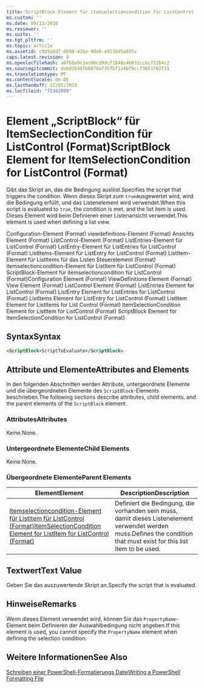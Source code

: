 ```yaml
---
title: ScriptBlock-Element für itemselectioncondition für ListControl (Format) | Microsoft-Dokumentation
ms.custom: ''
ms.date: 09/13/2016
ms.reviewer: ''
ms.suite: ''
ms.tgt_pltfrm: ''
ms.topic: article
ms.assetid: c929a6df-d050-416a-9de0-e913dd5a035c
caps.latest.revision: 8
ms.openlocfilehash: a0768a9c1ac66cd9dcf1848c4b031ccbc722b4c2
ms.sourcegitcommit: debd2b38fb8070a7357bf1a4bf9cc736f3702f31
ms.translationtype: MT
ms.contentlocale: de-DE
ms.lasthandoff: 12/05/2019
ms.locfileid: "72362099"
---
```

# <a name="scriptblock-element-for-itemselectioncondition-for-listcontrol-format"></a><span data-ttu-id="a6517-102">Element „ScriptBlock“ für ItemSeclectionCondition für ListControl (Format)</span><span class="sxs-lookup"><span data-stu-id="a6517-102">ScriptBlock Element for ItemSelectionCondition for ListControl (Format)</span></span>

<span data-ttu-id="a6517-103">Gibt das Skript an, das die Bedingung auslöst.</span><span class="sxs-lookup"><span data-stu-id="a6517-103">Specifies the script that triggers the condition.</span></span> <span data-ttu-id="a6517-104">Wenn dieses Skript zum `true`ausgewertet wird, wird die Bedingung erfüllt, und das Listenelement wird verwendet.</span><span class="sxs-lookup"><span data-stu-id="a6517-104">When this script is evaluated to `true`, the condition is met, and the list item is used.</span></span> <span data-ttu-id="a6517-105">Dieses Element wird beim Definieren einer Listenansicht verwendet.</span><span class="sxs-lookup"><span data-stu-id="a6517-105">This element is used when defining a list view.</span></span>

<span data-ttu-id="a6517-106">Configuration-Element (Format) viewdefinitions-Element (Format) Ansichts Element (Format) ListControl-Element (Format) ListEntries-Element für ListControl (Format) ListEntry-Element für ListEntries für ListControl (Format) ListItems-Element für ListEntry for ListControl (Format) ListItem-Element für ListItems für das Listen Steuerelement (Format) itemselectioncondition-Element für ListItem für ListControl (Format) ScriptBlock-Element für itemselectioncondition für ListControl (Format)</span><span class="sxs-lookup"><span data-stu-id="a6517-106">Configuration Element (Format) ViewDefinitions Element (Format) View Element (Format) ListControl Element (Format) ListEntries Element for ListControl (Format) ListEntry Element for ListEntries for ListControl (Format) ListItems Element for ListEntry for ListControl (Format) ListItem Element for ListItems for List Control (Format) ItemSelectionCondition Element for ListItem for ListControl (Format) ScriptBlock Element for ItemSelectionCondition for ListControl  (Format)</span></span>

## <a name="syntax"></a><span data-ttu-id="a6517-107">Syntax</span><span class="sxs-lookup"><span data-stu-id="a6517-107">Syntax</span></span>

```xml
<ScriptBlock>ScriptToEvaluate</ScriptBlock>
```

## <a name="attributes-and-elements"></a><span data-ttu-id="a6517-108">Attribute und Elemente</span><span class="sxs-lookup"><span data-stu-id="a6517-108">Attributes and Elements</span></span>

<span data-ttu-id="a6517-109">In den folgenden Abschnitten werden Attribute, untergeordnete Elemente und die übergeordneten Elemente des `ScriptBlock`-Elements beschrieben.</span><span class="sxs-lookup"><span data-stu-id="a6517-109">The following sections describe attributes, child elements, and the parent elements of the `ScriptBlock` element.</span></span>

### <a name="attributes"></a><span data-ttu-id="a6517-110">Attributes</span><span class="sxs-lookup"><span data-stu-id="a6517-110">Attributes</span></span>

<span data-ttu-id="a6517-111">Keine.</span><span class="sxs-lookup"><span data-stu-id="a6517-111">None.</span></span>

### <a name="child-elements"></a><span data-ttu-id="a6517-112">Untergeordnete Elemente</span><span class="sxs-lookup"><span data-stu-id="a6517-112">Child Elements</span></span>

<span data-ttu-id="a6517-113">Keine.</span><span class="sxs-lookup"><span data-stu-id="a6517-113">None.</span></span>

### <a name="parent-elements"></a><span data-ttu-id="a6517-114">Übergeordnete Elemente</span><span class="sxs-lookup"><span data-stu-id="a6517-114">Parent Elements</span></span>

|<span data-ttu-id="a6517-115">Element</span><span class="sxs-lookup"><span data-stu-id="a6517-115">Element</span></span>|<span data-ttu-id="a6517-116">Description</span><span class="sxs-lookup"><span data-stu-id="a6517-116">Description</span></span>|
|-------------|-----------------|
|[<span data-ttu-id="a6517-117">Itemselectioncondition-Element für ListItem für ListControl (Format)</span><span class="sxs-lookup"><span data-stu-id="a6517-117">ItemSelectionCondition Element for ListItem for ListControl (Format)</span></span>](./itemselectioncondition-element-for-listitem-for-listcontrol-format.md)|<span data-ttu-id="a6517-118">Definiert die Bedingung, die vorhanden sein muss, damit dieses Listenelement verwendet werden muss.</span><span class="sxs-lookup"><span data-stu-id="a6517-118">Defines the condition that must exist for this list item to be used.</span></span>|

## <a name="text-value"></a><span data-ttu-id="a6517-119">Textwert</span><span class="sxs-lookup"><span data-stu-id="a6517-119">Text Value</span></span>

<span data-ttu-id="a6517-120">Geben Sie das auszuwertende Skript an.</span><span class="sxs-lookup"><span data-stu-id="a6517-120">Specify the script that is evaluated.</span></span>

## <a name="remarks"></a><span data-ttu-id="a6517-121">Hinweise</span><span class="sxs-lookup"><span data-stu-id="a6517-121">Remarks</span></span>

<span data-ttu-id="a6517-122">Wenn dieses Element verwendet wird, können Sie das `PropertyName`-Element beim Definieren der Auswahlbedingung nicht angeben.</span><span class="sxs-lookup"><span data-stu-id="a6517-122">If this element is used, you cannot specify the `PropertyName` element when defining the selection condition.</span></span>

## <a name="see-also"></a><span data-ttu-id="a6517-123">Weitere Informationen</span><span class="sxs-lookup"><span data-stu-id="a6517-123">See Also</span></span>

[<span data-ttu-id="a6517-124">Schreiben einer PowerShell-Formatierungs Datei</span><span class="sxs-lookup"><span data-stu-id="a6517-124">Writing a PowerShell Formatting File</span></span>](./writing-a-powershell-formatting-file.md)
